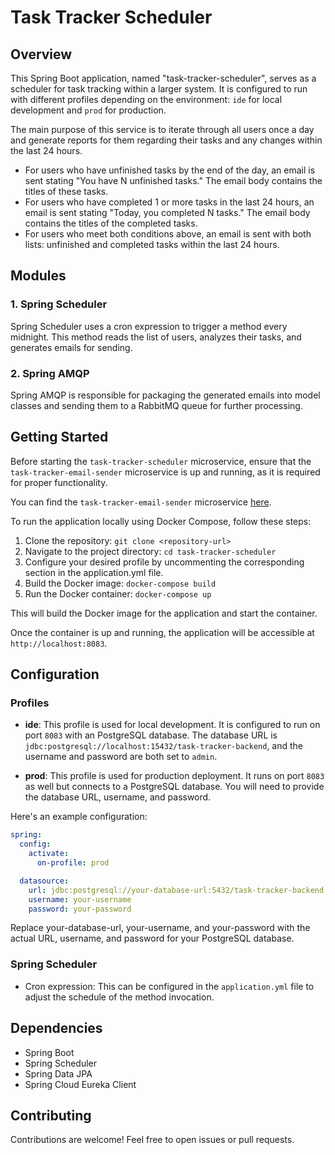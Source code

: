 # Task Tracker Scheduler

## Overview

This Spring Boot application, named "task-tracker-scheduler", serves as a scheduler for task tracking within a larger system. It is configured to run with different profiles depending on the environment: `ide` for local development and `prod` for production.

The main purpose of this service is to iterate through all users once a day and generate reports for them regarding their tasks and any changes within the last 24 hours.

- For users who have unfinished tasks by the end of the day, an email is sent stating "You have N unfinished tasks." The email body contains the titles of these tasks.
- For users who have completed 1 or more tasks in the last 24 hours, an email is sent stating "Today, you completed N tasks." The email body contains the titles of the completed tasks.
- For users who meet both conditions above, an email is sent with both lists: unfinished and completed tasks within the last 24 hours.

## Modules

### 1. Spring Scheduler
Spring Scheduler uses a cron expression to trigger a method every midnight. This method reads the list of users, analyzes their tasks, and generates emails for sending.

### 2. Spring AMQP
Spring AMQP is responsible for packaging the generated emails into model classes and sending them to a RabbitMQ queue for further processing.

## Getting Started

Before starting the `task-tracker-scheduler` microservice, ensure that the `task-tracker-email-sender` microservice is up and running, as it is required for proper functionality.

You can find the `task-tracker-email-sender` microservice [here](https://github.com/Bityta/task-tracker-email-sender).


To run the application locally using Docker Compose, follow these steps:

1. Clone the repository: `git clone <repository-url>`
2. Navigate to the project directory: `cd task-tracker-scheduler`
3. Configure your desired profile by uncommenting the corresponding section in the application.yml file.
4. Build the Docker image: `docker-compose build`
5. Run the Docker container: `docker-compose up`

This will build the Docker image for the application and start the container.

Once the container is up and running, the application will be accessible at `http://localhost:8083`.

## Configuration

### Profiles

- **ide**: This profile is used for local development. It is configured to run on port `8083` with an PostgreSQL database. The database URL is `jdbc:postgresql://localhost:15432/task-tracker-backend`, and the username and password are both set to `admin`.
  
- **prod**: This profile is used for production deployment. It runs on port `8083` as well but connects to a PostgreSQL database. You will need to provide the database URL, username, and password.

Here's an example configuration:

```yaml
spring:
  config:
    activate:
      on-profile: prod

  datasource:
    url: jdbc:postgresql://your-database-url:5432/task-tracker-backend
    username: your-username
    password: your-password
```
Replace your-database-url, your-username, and your-password with the actual URL, username, and password for your PostgreSQL database.

### Spring Scheduler
- Cron expression: This can be configured in the `application.yml` file to adjust the schedule of the method invocation.


## Dependencies
- Spring Boot
- Spring Scheduler
- Spring Data JPA
- Spring Cloud Eureka Client

## Contributing
Contributions are welcome! Feel free to open issues or pull requests.


